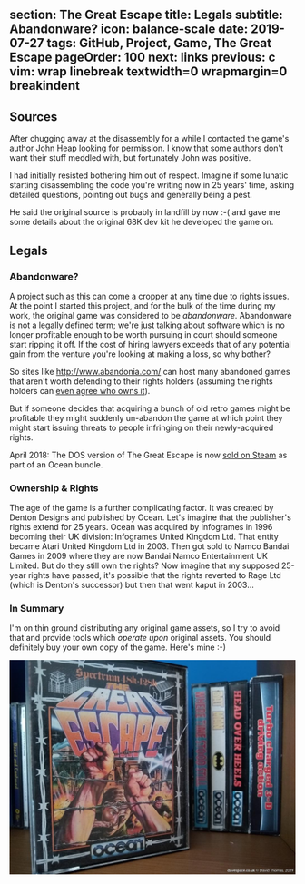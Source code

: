 section: The Great Escape
title: Legals
subtitle: Abandonware?
icon: balance-scale
date: 2019-07-27
tags: GitHub, Project, Game, The Great Escape
pageOrder: 100
next: links
previous: c
vim: wrap linebreak textwidth=0 wrapmargin=0 breakindent
----

## Sources

After chugging away at the disassembly for a while I contacted the game's author John Heap looking for permission. I know that some authors don't want their stuff meddled with, but fortunately John was positive.

I had initially resisted bothering him out of respect. Imagine if some lunatic starting disassembling the code you're writing now in 25 years' time, asking detailed questions, pointing out bugs and generally being a pest.

He said the original source is probably in landfill by now :-( and gave me some details about the original 68K dev kit he developed the game on.


## Legals

### Abandonware?

A project such as this can come a cropper at any time due to rights issues. At the point I started this project, and for the bulk of the time during my work, the original game was considered to be _abandonware_. Abandonware is not a legally defined term; we're just talking about software which is no longer profitable enough to be worth pursuing in court should someone start ripping it off. If the cost of hiring lawyers exceeds that of any potential gain from the venture you're looking at making a loss, so why bother?

So sites like http://www.abandonia.com/ can host many abandoned games that aren't worth defending to their rights holders (assuming the rights holders can [even agree who owns it](https://kotaku.com/the-sad-story-behind-a-dead-pc-game-that-cant-come-back-1688358811)).

But if someone decides that acquiring a bunch of old retro games might be profitable they might suddenly un-abandon the game at which point they might start issuing threats to people infringing on their newly-acquired rights.

April 2018: The DOS version of The Great Escape is now [sold on Steam](https://kotaku.com/the-sad-story-behind-a-dead-pc-game-that-cant-come-back-1688358811) as part of an Ocean bundle.

### Ownership & Rights

The age of the game is a further complicating factor. It was created by Denton Designs and published by Ocean. Let's imagine that the publisher's rights extend for 25 years. Ocean was acquired by Infogrames in 1996 becoming their UK division: Infogrames United Kingdom Ltd. That entity became Atari United Kingdom Ltd in 2003. Then got sold to Namco Bandai Games in 2009 where they are now Bandai Namco Entertainment UK Limited. But do they still own the rights? Now imagine that my supposed 25-year rights have passed, it's possible that the rights reverted to Rage Ltd (which is Denton's successor) but then that went kaput in 2003...

### In Summary

I'm on thin ground distributing any original game assets, so I try to avoid that and provide tools which _operate upon_ original assets. You should definitely buy your own copy of the game. Here's mine :-)

![The Great Escape ZX Spectrum original box](tge/tgebox.jpg)

